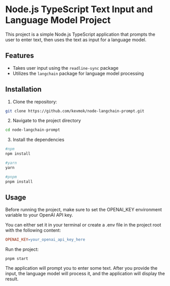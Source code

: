 # Node.js TypeScript Text Input and Language Model Project

This project is a simple Node.js TypeScript application that prompts the user to enter text, then uses the text as input for a language model.

## Features

- Takes user input using the `readline-sync` package
- Utilizes the `langchain` package for language model processing

## Installation

1. Clone the repository:

```bash
git clone https://github.com/kevmok/node-langchain-prompt.git
```

2. Navigate to the project directory

```bash
cd node-langchain-prompt
```

3. Install the dependencies

```bash
#npm
npm install

#yarn
yarn

#pnpm
pnpm install
```

## Usage

Before running the project, make sure to set the OPENAI_KEY environment variable to your OpenAI API key.

You can either set it in your terminal or create a .env file in the project root with the following content:

```makefile
OPENAI_KEY=your_openai_api_key_here
```

Run the project:

```
pnpm start
```

The application will prompt you to enter some text. After you provide the input, the language model will process it, and the application will display the result.
